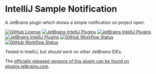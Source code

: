 # IntelliJ Sample Notification

A JetBrains plugin which shows a simple notification on project open.

[![GitHub License](https://img.shields.io/github/license/ChrisCarini/intellij-notification-sample?style=flat-square)](https://github.com/ChrisCarini/intellij-notification-sample/blob/master/LICENSE)
[![JetBrains IntelliJ Plugins](https://img.shields.io/jetbrains/plugin/v/10924-intellij-sample-notification?label=Latest%20Plugin%20Release&style=flat-square)](https://plugins.jetbrains.com/plugin/10924-intellij-sample-notification)
[![JetBrains IntelliJ Plugins](https://img.shields.io/jetbrains/plugin/r/10924-intellij-sample-notification?style=flat-square)](https://plugins.jetbrains.com/plugin/10924-intellij-sample-notification)
[![JetBrains IntelliJ Plugins](https://img.shields.io/jetbrains/plugin/d/10924-intellij-sample-notification?style=flat-square)](https://plugins.jetbrains.com/plugin/10924-intellij-sample-notification)
[![GitHub Workflow Status](https://img.shields.io/github/workflow/status/ChrisCarini/intellij-notification-sample/JetBrains%20Plugin%20CI?logo=GitHub&style=flat-square)](https://github.com/ChrisCarini/intellij-notification-sample/actions?query=workflow%3A%22JetBrains+Plugin+CI%22)
[![GitHub Workflow Status](https://img.shields.io/github/workflow/status/ChrisCarini/intellij-notification-sample/IntelliJ%20Plugin%20Compatibility?label=IntelliJ%20Plugin%20Compatibility&logo=GitHub&style=flat-square)](https://github.com/ChrisCarini/intellij-notification-sample/actions?query=workflow%3A%22IntelliJ+Plugin+Compatibility%22)

Tested in IntelliJ, but _should_ work on other JetBrains IDEs.

The [officially released versions of this plugin can be found on plugins.jetbrains.com](https://plugins.jetbrains.com/plugin/10924-intellij-sample-notification/).